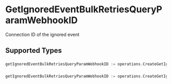 # GetIgnoredEventBulkRetriesQueryParamWebhookID

Connection ID of the ignored event


## Supported Types

### 

```go
getIgnoredEventBulkRetriesQueryParamWebhookID := operations.CreateGetIgnoredEventBulkRetriesQueryParamWebhookIDStr(string{/* values here */})
```

### 

```go
getIgnoredEventBulkRetriesQueryParamWebhookID := operations.CreateGetIgnoredEventBulkRetriesQueryParamWebhookIDArrayOfstr([]string{/* values here */})
```

